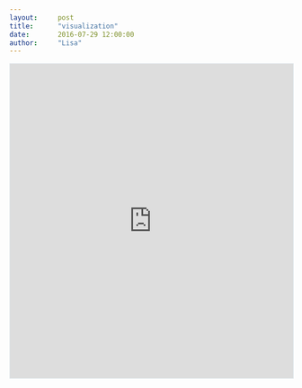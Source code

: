 ```yaml
---
layout:     post
title:      "visualization"
date:       2016-07-29 12:00:00
author:     "Lisa"
---
```



<iframe src="https://interactive.twitter.com/euro2016/" style="border:1px solid #e1e8ed;width:100%;height:560px;"></iframe>


